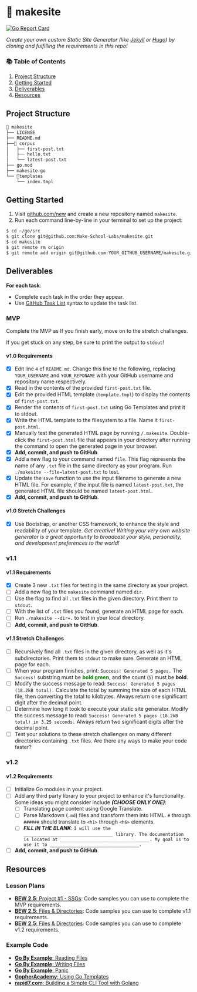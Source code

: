# 🔗 makesite

[![Go Report Card](https://goreportcard.com/badge/github.com/imthaghost/makesite)](https://goreportcard.com/report/github.com/imthaghost/makesite)

_Create your own custom Static Site Generator (like [Jekyll](https://jekyllrb.com/) or [Hugo](https://gohugo.io/)) by cloning and fulfilling the requirements in this repo!_

### 📚 Table of Contents

1. [Project Structure](#project-structure)
2. [Getting Started](#getting-started)
3. [Deliverables](#deliverables)
4. [Resources](#resources)

## Project Structure

```bash
📂 makesite
├── LICENSE
├── README.md
├──📂 corpus
│   ├── first-post.txt
│   ├── hello.txt
│   └── latest-post.txt
├── go.mod
├── makesite.go
└── 📂templates
    └── index.tmpl
```

## Getting Started

1. Visit [github.com/new](https://github.com/new) and create a new repository named `makesite`.
2. Run each command line-by-line in your terminal to set up the project:

```bash
$ cd ~/go/src
$ git clone git@github.com:Make-School-Labs/makesite.git
$ cd makesite
$ git remote rm origin
$ git remote add origin git@github.com:YOUR_GITHUB_USERNAME/makesite.git
```

## Deliverables

**For each task**:

-   Complete each task in the order they appear.
-   Use [GitHub Task List](https://help.github.com/en/github/managing-your-work-on-github/about-task-lists) syntax to update the task list.

### MVP

Complete the MVP as If you finish early, move on to the stretch challenges.

If you get stuck on any step, be sure to print the output to `stdout`!

#### v1.0 Requirements

-   [x] Edit line `4` of `README.md`. Change this line to the following, replacing `YOUR_USERNAME` and `YOUR_REPONAME` with your GitHub username and repository name respectively.
-   [x] Read in the contents of the provided `first-post.txt` file.
-   [x] Edit the provided HTML template (`template.tmpl`) to display the contents of `first-post.txt`.
-   [x] Render the contents of `first-post.txt` using Go Templates and print it to stdout.
-   [x] Write the HTML template to the filesystem to a file. Name it `first-post.html`.
-   [x] Manually test the generated HTML page by running `/.makesite`. Double-click the `first-post.html` file that appears in your directory after running the command to open the generated page in your browser.
-   [x] **Add, commit, and push to GitHub**.
-   [x] Add a new flag to your command named `file`. This flag represents the name of any `.txt` file in the same directory as your program. Run `./makesite --file=latest-post.txt` to test.
-   [x] Update the `save` function to use the input filename to generate a new HTML file. For example, if the input file is named `latest-post.txt`, the generated HTML file should be named `latest-post.html`.
-   [x] **Add, commit, and push to GitHub**.

#### v1.0 Stretch Challenges

-   [x] Use Bootstrap, or another CSS framework, to enhance the style and readability of your template. _Get creative! Writing your very own website generator is a great opportunity to broadcast your style, personality, and development preferences to the world!_

### v1.1

#### v1.1 Requirements

-   [x] Create 3 new `.txt` files for testing in the same directory as your project.
-   [ ] Add a new flag to the `makesite` command named `dir`.
-   [ ] Use the flag to find all `.txt` files in the given directory. Print them to `stdout`.
-   [ ] With the list of `.txt` files you found, generate an HTML page for each.
-   [ ] Run `./makesite --dir=.` to test in your local directory.
-   [ ] **Add, commit, and push to GitHub**.

#### v1.1 Stretch Challenges

-   [ ] Recursively find all `.txt` files in the given directory, as well as it's subdirectories. Print them to `stdout` to make sure. Generate an HTML page for each.
-   [ ] When your program finishes, print: `Success! Generated 5 pages.` The `Success!` substring must be <span style="color: green; font-weight:bold;">bold green</span>, and the count (`5`) must be **bold**.
-   [ ] Modify the success message to read: `Success! Generated 5 pages (18.2kB total).` Calculate the total by summing the size of each HTML file, then converting the total to kilobytes. Always return one significant digit after the decimal point.
-   [ ] Determine how long it took to execute your static site generator. Modify the success message to read: `Success! Generated 5 pages (18.2kB total) in 3.25 seconds.` Always return two significant digits after the decimal point.
-   [ ] Test your solutions to these stretch challenges on many different directories containing `.txt` files. Are there any ways to make your code faster?

### v1.2

#### v1.2 Requirements

-   [ ] Initialize Go modules in your project.
-   [ ] Add any third party library to your project to enhance it's functionality. Some ideas you might consider include **_(CHOOSE ONLY ONE)_**:
    -   [ ] Translating page content using Google Translate.
    -   [ ] Parse Markdown (`.md`) files and transform them into HTML. `#` through `######` should translate to `<h1>` through `<h6>` elements.
    -   [ ] **_FILL IN THE BLANK_**: `I will use the __________________________________ library. The documentation is located at __________________________________. My goal is to use it to __________________________________.`
-   [ ] **Add, commit, and push to GitHub**.

## Resources

### Lesson Plans

-   [**BEW 2.5**: Project #1 - SSGs](https://make-school-courses.github.io/BEW-2.5-Strongly-Typed-Ecosystems/#/Lessons/SSGProject): Code samples you can use to complete the MVP requirements.
-   [**BEW 2.5**: Files & Directories](https://make-school-courses.github.io/BEW-2.5-Strongly-Typed-Ecosystems/#/Lessons/FilesDirectories): Code samples you can use to complete v1.1 requirements.
-   [**BEW 2.5**: Files & Directories](https://make-school-courses.github.io/BEW-2.5-Strongly-Typed-Ecosystems/#/Lessons/3rdPartyLibs): Code samples you can use to complete v1.2 requirements.

### Example Code

-   [**Go By Example**: Reading Files](https://gobyexample.com/reading-files)
-   [**Go By Example**: Writing Files](https://gobyexample.com/writing-files)
-   [**Go By Example**: Panic](https://gobyexample.com/panic)
-   [**GopherAcademy**: Using Go Templates](https://blog.gopheracademy.com/advent-2017/using-go-templates/)
-   [**rapid7.com**: Building a Simple CLI Tool with Golang](https://blog.rapid7.com/2016/08/04/build-a-simple-cli-tool-with-golang/)
